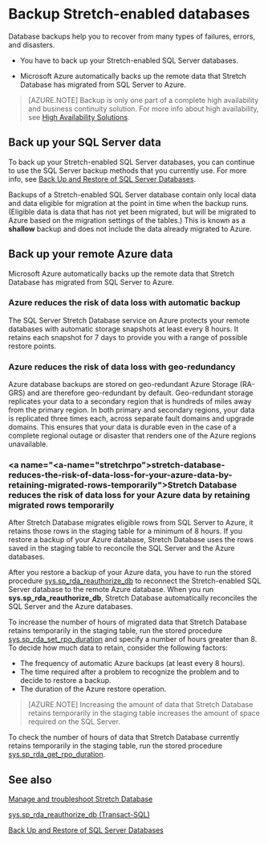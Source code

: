 <properties
    pageTitle="Backup Stretch-enabled databases | Microsoft Azure"
    description="Learn how to back up Stretch\-enabled databases."
    services="sql-server-stretch-database"
    documentationCenter=""
    authors="douglaslMS"
    manager="jhubbard"
    editor=""/>

<tags
    ms.service="sql-server-stretch-database"
    ms.workload="data-management"
    ms.tgt_pltfrm="na"
    ms.devlang="na"
    ms.topic="article"
    ms.date="10/14/2016"
    ms.author="douglasl"/>


# <a name="backup-stretch-enabled-databases"></a>Backup Stretch-enabled databases

Database backups help you to recover from many types of failures, errors, and disasters.  

-   You have to back up your Stretch\-enabled SQL Server databases.  

-   Microsoft Azure automatically backs up the remote data that Stretch Database has migrated from SQL Server to Azure.  

>    [AZURE.NOTE] Backup is only one part of a complete high availability and business continuity solution. For more info about high availability, see [High Availability Solutions](https://msdn.microsoft.com/library/ms190202.aspx).

## <a name="back-up-your-sql-server-data"></a>Back up your SQL Server data  

To back up your Stretch\-enabled SQL Server databases, you can continue to use the SQL Server backup methods that you currently use. For more info, see [Back Up and Restore of SQL Server Databases](https://msdn.microsoft.com/library/ms187048.aspx).

Backups of a Stretch-enabled SQL Server database contain only local data and data eligible for migration at the point in time when the backup runs. \(Eligible data is data that has not yet been migrated, but will be migrated to Azure based on the migration settings of the tables.\) This is known as a **shallow** backup and does not include the data already migrated to Azure.  

## <a name="back-up-your-remote-azure-data"></a>Back up your remote Azure data   

Microsoft Azure automatically backs up the remote data that Stretch Database has migrated from SQL Server to Azure.  

### <a name="azure-reduces-the-risk-of-data-loss-with-automatic-backup"></a>Azure reduces the risk of data loss with automatic backup  
The SQL Server Stretch Database service on Azure protects your remote databases with automatic storage snapshots at least every 8 hours. It retains each snapshot for 7 days to provide you with a range of possible restore points.  

### <a name="azure-reduces-the-risk-of-data-loss-with-geo\-redundancy"></a>Azure reduces the risk of data loss with geo\-redundancy  
Azure database backups are stored on geo\-redundant Azure Storage (RA\-GRS) and are therefore geo\-redundant by default. Geo\-redundant storage replicates your data to a secondary region that is hundreds of miles away from the primary region. In both primary and secondary regions, your data is replicated three times each, across separate fault domains and upgrade domains. This ensures that your data is durable even in the case of a complete regional outage or disaster that renders one of the Azure regions unavailable.

### <a name="<a-name="stretchrpo"></a>stretch-database-reduces-the-risk-of-data-loss-for-your-azure-data-by-retaining-migrated-rows-temporarily"></a><a name="stretchRPO"></a>Stretch Database reduces the risk of data loss for your Azure data by retaining migrated rows temporarily
After Stretch Database migrates eligible rows from SQL Server to Azure, it retains those rows in the staging table for a minimum of 8 hours. If you restore a backup of your Azure database, Stretch Database uses the rows saved in the staging table to reconcile the SQL Server and the Azure databases.

After you restore a backup of your Azure data, you have to run the stored procedure [sys.sp_rda_reauthorize_db](https://msdn.microsoft.com/library/mt131016.aspx) to reconnect the Stretch\-enabled SQL Server database to the remote Azure database. When you run **sys.sp_rda_reauthorize_db**, Stretch Database automatically reconciles the SQL Server and the Azure databases.

To increase the number of hours of migrated data that Stretch Database retains temporarily in the staging table, run the stored procedure [sys.sp_rda_set_rpo_duration](https://msdn.microsoft.com/library/mt707766.aspx) and specify a number of hours greater than 8. To decide how much data to retain, consider the following factors:
-   The frequency of automatic Azure backups (at least every 8 hours).
-   The time required after a problem to recognize the problem and to decide to restore a backup.
-   The duration of the Azure restore operation.

> [AZURE.NOTE] Increasing the amount of data that Stretch Database retains temporarily in the staging table increases the amount of space required on the SQL Server.

To check the number of hours of data that Stretch Database currently retains temporarily in the staging table, run the stored procedure [sys.sp_rda_get_rpo_duration](https://msdn.microsoft.com/library/mt707767.aspx).

## <a name="see-also"></a>See also

[Manage and troubleshoot Stretch Database](sql-server-stretch-database-manage.md)

[sys.sp_rda_reauthorize_db (Transact-SQL)](https://msdn.microsoft.com/library/mt131016.aspx)

[Back Up and Restore of SQL Server Databases](https://msdn.microsoft.com/library/ms187048.aspx)



<!--HONumber=Oct16_HO2-->


